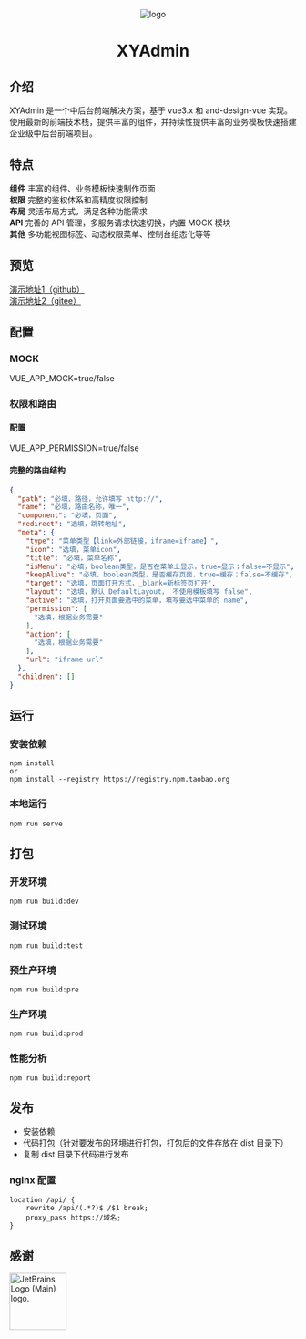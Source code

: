 <div align="center">

![logo](https://1056811341.gitee.io/xy-admin-doc/images/logo.svg)

<h1>XYAdmin</h1>

</div>

## 介绍

XYAdmin 是一个中后台前端解决方案，基于 vue3.x 和 and-design-vue 实现。 使用最新的前端技术栈，提供丰富的组件，并持续性提供丰富的业务模板快速搭建企业级中后台前端项目。

## 特点

**组件** 丰富的组件、业务模板快速制作页面  
**权限** 完整的鉴权体系和高精度权限控制  
**布局** 灵活布局方式，满足各种功能需求  
**API** 完善的 API 管理，多服务请求快速切换，内置 MOCK 模块  
**其他** 多功能视图标签、动态权限菜单、控制台组态化等等

## 预览

<a href="https://mengxianghan.github.io/xy-admin-doc" target="_blank">演示地址1（github）</a>  
<a href="https://1056811341.gitee.io/xy-admin-doc" target="_blank">演示地址2（gitee）</a>

## 配置

### MOCK

VUE_APP_MOCK=true/false

### 权限和路由

#### 配置

VUE_APP_PERMISSION=true/false

#### 完整的路由结构

```json
{
  "path": "必填，路径，允许填写 http://",
  "name": "必填，路由名称，唯一",
  "component": "必填，页面",
  "redirect": "选填，跳转地址",
  "meta": {
    "type": "菜单类型【link=外部链接，iframe=iframe】",
    "icon": "选填，菜单icon",
    "title": "必填，菜单名称",
    "isMenu": "必填，boolean类型，是否在菜单上显示，true=显示；false=不显示",
    "keepAlive": "必填，boolean类型，是否缓存页面，true=缓存；false=不缓存",
    "target": "选填，页面打开方式，_blank=新标签页打开",
    "layout": "选填，默认 DefaultLayout， 不使用模板填写 false",
    "active": "选填，打开页面要选中的菜单，填写要选中菜单的 name",
    "permission": [
      "选填，根据业务需要"
    ],
    "action": [
      "选填，根据业务需要"
    ],
    "url": "iframe url"
  },
  "children": []
}
```

## 运行

### 安装依赖

```text
npm install
or
npm install --registry https://registry.npm.taobao.org
```

### 本地运行

```shell
npm run serve
```

## 打包

### 开发环境

```shell
npm run build:dev
```

### 测试环境

```shell
npm run build:test
```

### 预生产环境

```shell
npm run build:pre
```

### 生产环境

```shell
npm run build:prod
```

### 性能分析

```shell
npm run build:report
```

## 发布

- 安装依赖
- 代码打包（针对要发布的环境进行打包，打包后的文件存放在 dist 目录下）
- 复制 dist 目录下代码进行发布

### nginx 配置

```
location /api/ {
    rewrite /api/(.*?)$ /$1 break;
    proxy_pass https://域名;
}
```

## 感谢

<img src="https://resources.jetbrains.com/storage/products/company/brand/logos/jb_beam.svg" alt="JetBrains Logo (Main) logo." height="100">
